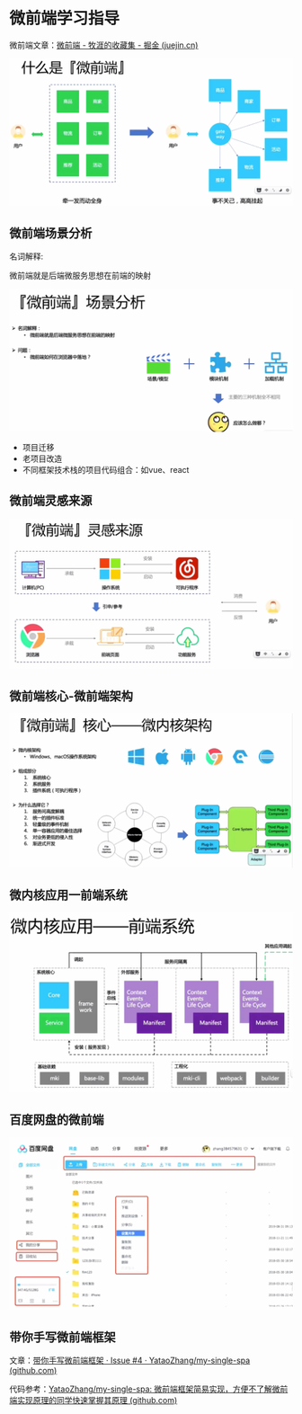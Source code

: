 # 微前端学习指导

微前端文章：[微前端 - 牧涯的收藏集 - 掘金 (juejin.cn)](https://juejin.cn/collection/7090810067057901575)

![什么是微前端](.\img\什么是微前端.jpg)

## 微前端场景分析

名词解释:

微前端就是后端微服务思想在前端的映射

![微前端场景分析](.\img\微前端场景分析.jpg)

- 项目迁移
- 老项目改造
-  不同框架技术栈的项目代码组合：如vue、react

## 微前端灵感来源

![微前端灵感来源](.\img\微前端灵感来源.jpg)

## 微前端核心-微前端架构

![微前端核心-微前端架构](.\img\微前端核心-微前端架构.jpg)

## 微内核应用一前端系统

![微内核应用前端系统](.\img\微内核应用前端系统.jpg)

## 百度网盘的微前端

![百度网盘的微前端](.\img\百度网盘的微前端.jpg)

## 带你手写微前端框架

文章：[带你手写微前端框架 · Issue #4 · YataoZhang/my-single-spa (github.com)](https://github.com/Yataozhang/my-single-spa/issues/4)

代码参考：[YataoZhang/my-single-spa: 微前端框架简易实现，方便不了解微前端实现原理的同学快速掌握其原理 (github.com)](https://github.com/YataoZhang/my-single-spa)

